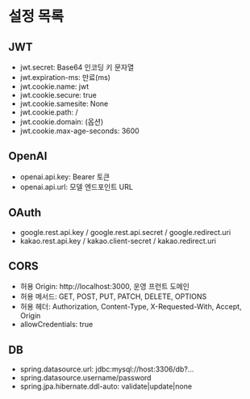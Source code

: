 # 설정 목록

## JWT
- jwt.secret: Base64 인코딩 키 문자열
- jwt.expiration-ms: 만료(ms)
- jwt.cookie.name: jwt
- jwt.cookie.secure: true
- jwt.cookie.samesite: None
- jwt.cookie.path: /
- jwt.cookie.domain: (옵션)
- jwt.cookie.max-age-seconds: 3600

## OpenAI
- openai.api.key: Bearer 토큰
- openai.api.url: 모델 엔드포인트 URL

## OAuth
- google.rest.api.key / google.rest.api.secret / google.redirect.uri
- kakao.rest.api.key / kakao.client-secret / kakao.redirect.uri

## CORS
- 허용 Origin: http://localhost:3000, 운영 프런트 도메인
- 허용 메서드: GET, POST, PUT, PATCH, DELETE, OPTIONS
- 허용 헤더: Authorization, Content-Type, X-Requested-With, Accept, Origin
- allowCredentials: true

## DB
- spring.datasource.url: jdbc:mysql://host:3306/db?...
- spring.datasource.username/password
- spring.jpa.hibernate.ddl-auto: validate|update|none
